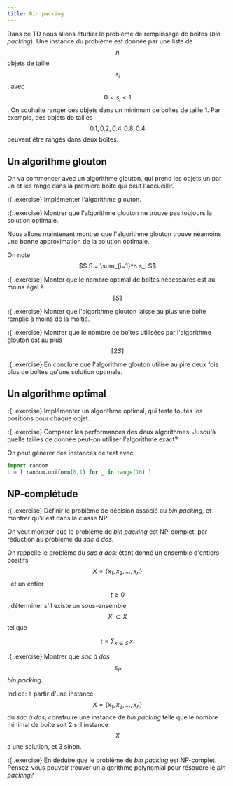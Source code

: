 ```yaml
---
title: Bin packing
---
```


Dans ce TD nous allons étudier le problème de remplissage de boîtes
(*bin packing*).  Une instance du problème est donnée par une liste de
$$n$$ objets de taille $$s_i$$, avec $$0 < s_i <1$$.  On souhaite
ranger ces objets dans un minimum de boîtes de taille 1.  Par exemple,
des objets de tailles $$0.1, 0.2, 0.4, 0.8, 0.4$$ peuvent être rangés
dans deux boîtes.

## Un algorithme glouton

On va commencer avec un algorithme glouton, qui prend les objets un par
un et les range dans la première boîte qui peut l'accueillir.

**:**{:.exercise} Implémenter l'algorithme glouton.

**:**{:.exercise} Montrer que l'algorithme glouton ne trouve pas
  toujours la solution optimale.

Nous allons maintenant montrer que l'algorithme glouton trouve néamoins
une bonne approximation de la solution optimale.

On note $$ S = \sum_{i=1}^n s_i $$

**:**{:.exercise} Monter que le nombre optimal de boîtes nécessaires est
  au moins égal à $$\lceil S \rceil$$

**:**{:.exercise} Monter que l'algorithme glouton laisse au plus une
  boîte remplie à moins de la moitié.

**:**{:.exercise} Montrer que le nombre de boîtes utilisées par
  l'algorithme glouton est au plus $$ \lceil 2S \rceil$$

**:**{:.exercise} En conclure que l'algorithme glouton utilise au pire
  deux fois plus de boîtes qu'une solution optimale.

## Un algorithme optimal

**:**{:.exercise} Implémenter un algorithme optimal, qui teste toutes
  les positions pour chaque objet.

**:**{:.exercise} Comparer les performances des deux algorithmes.
Jusqu'à quelle tailles de donnée peut-on utiliser l'algorithme exact?

On peut générer des instances de test avec:
~~~python
import random
L = [ random.uniform(0,1) for _ in range(16) ]
~~~

## NP-complétude

**:**{:.exercise} Définir le problème de décision associé au *bin
  packing*, et montrer qu'il est dans la classe NP.

On veut montrer que le problème de *bin packing* est NP-complet, par
réduction au problème du *sac à dos*.

On rappelle le problème du *sac à dos*: étant donné un ensemble
d'entiers positifs $$X = \{x_1, x_2, \dots, x_n\}$$, et un entier
$$t≥0$$, déterminer s'il existe un sous-ensemble $$X'⊂X$$ tel que

$$t = \sum_{x∈S'} x.$$

**:**{:.exercise} Montrer que *sac à dos*$$\le_P$$*bin packing*.

Indice: à partir d'une instance $$X = \{x_1, x_2, \dots, x_n\}$$ du *sac à dos*,
construire une instance de *bin packing* telle que le nombre minimal de
boîte soit 2 si l'instance $$X$$ a une solution, et 3 sinon.

**:**{:.exercise} En déduire que le problème de *bin packing* est
  NP-complet.  Pensez-vous pouvoir trouver un algorithme polynomial pour
  résoudre le *bin packing*?
